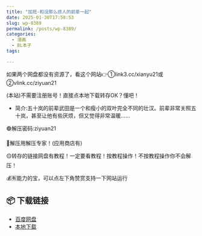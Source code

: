 ```yaml
---
title: "加班-和没那么烦人的前辈一起"
date: 2025-01-30T17:58:53
slug: wp-8389
permalink: /posts/wp-8389/
categories:
  - 漫画
  - BL本子
tags:

---
```


如果两个网盘都没有资源了，看这个网站👉①link3.cc/xianyu21或②vlink.cc/ziyuan21

(本站)不需要注册账号！直接点本地下载转存OK？懂吧！

*   简介:五十岚的前辈武田是一个和瘦小的双叶完全不同的壮汉。前辈非常关照五十岚，甚至让他有些厌烦，但又觉得非常温暖……

🟢解压密码:ziyuan21

🔵解压用解压专家！(应用商店有)

🟡转存的链接网盘有教程！一定要看教程！按教程操作！不按教程操作你不会解压！

💰🈶能力的宝，可以点左下角赞赏支持一下网站运行

## 📦 下载链接
- [百度网盘](https://blziyuan21.com/pay-download/8389?key=dc577de8a8&down_id=0)
- [本地下载](https://blziyuan21.com/pay-download/8389?key=dc577de8a8&down_id=1)

